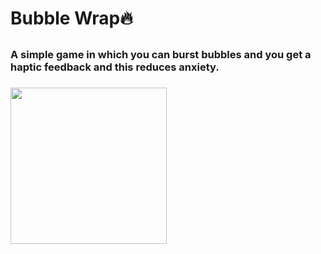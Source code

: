 # Bubble Wrap🔥
 ##
 ### A simple game in which you can burst bubbles and you get a haptic feedback and this reduces anxiety.
 ###
 <img width=250 src="https://user-images.githubusercontent.com/88133213/194751432-1e6af312-7157-4fcb-81d0-148d7b8726e2.png">
 

